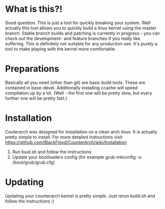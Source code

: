 # What is this?!
Good question. This is just a tool for quickly breaking your system. Well actually this tool allows you to quickly build a linux kernel using the master branch. Stable branch builds and patching is currently in progress - you can check out the development- and feature branches if you really like suffering.
This is definitely not suitable for any production use. It's purely a tool to make playing with the kernel more comfortable.

# Preparations
Basically all you need (other than git) are basic build tools. These are contained in base-devel.
Additionally installing ccache will speed compilation up by a lot. (Well - the first one will be pretty slow, but every further one will be pretty fast.)

# Installation
Couterarch was designed for installation on a clean arch linux. It is actually pretty simple to install. For more detailed instructions visit https://github.com/BlackFloyd/CounterArch/wiki/Installation

1. Run buid.sh and follow the instructions
2. Update your bootloaders config (for example grub-mkconfig -o /boot/grub/grub.cfg)

# Updating
Updating your counterarch kernel is pretty simple. Just rerun build.sh and follow the instructions ;)

